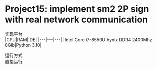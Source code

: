 # Project15: implement sm2 2P sign with real network communication

实现平台<br>
|CPU|RAM|IDE|
|---|---|---|
|Intel Core i7-8550U|hynix DDR4 2400Mhz 8Gib|Python 3.10|

运行方式<br>
直接运行

